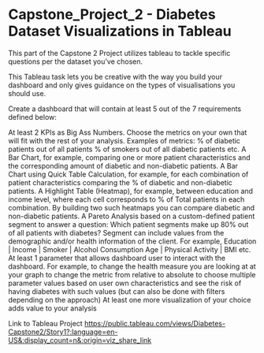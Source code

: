 # Capstone_Project_2 - Diabetes Dataset Visualizations in Tableau

This part of the Capstone 2 Project utilizes tableau to tackle specific questions per the dataset you’ve chosen.

This Tableau task lets you be creative with the way you build your dashboard and only gives guidance on the types of visualisations you should use.

Create a dashboard that will contain at least 5 out of the 7 requirements defined below:

At least 2 KPIs as Big Ass Numbers. Choose the metrics on your own that will fit with the rest of your analysis. Examples of metrics:
% of diabetic patients out of all patients
% of smokers out of all diabetic patients 
etc.
A Bar Chart, for example, comparing one or more patient characteristics and the corresponding amount of diabetic and non-diabetic patients. 
A Bar Chart using Quick Table Calculation, for example, for each combination of patient characteristics comparing the % of diabetic and non-diabetic patients.
A Highlight Table (Heatmap), for example, between education and income level, where each cell corresponds to % of Total patients in each combination. By building two such heatmaps you can compare diabetic and non-diabetic patients.
A Pareto Analysis based on a custom-defined patient segment to answer a question: Which patient segments make up 80% out of all patients with diabetes? 
Segment can include values from the demographic and/or health information of the client. For example, 
Education | Income | Smoker | Alcohol Consumption
Age | Physical Activity | BMI
etc.
At least 1 parameter that allows dashboard user to interact with the dashboard. For example,
to change the health measure you are looking at at your graph
to change the metric from relative to absolute
to choose multiple parameter values based on user own characteristics and see the risk of having diabetes with such values (but can also be done with filters depending on the approach)
At least one more visualization of your choice adds value to your analysis

Link to Tableau Project https://public.tableau.com/views/Diabetes-Capstone2/Story1?:language=en-US&:display_count=n&:origin=viz_share_link
